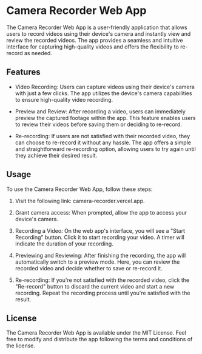 # Camera Recorder Web App

The Camera Recorder Web App is a user-friendly application that allows users to record videos using their device's camera and instantly view and review the recorded videos. The app provides a seamless and intuitive interface for capturing high-quality videos and offers the flexibility to re-record as needed.

## Features

- Video Recording: Users can capture videos using their device's camera with just a few clicks. The app utilizes the device's camera capabilities to ensure high-quality video recording.

- Preview and Review: After recording a video, users can immediately preview the captured footage within the app. This feature enables users to review their videos before saving them or deciding to re-record.

- Re-recording: If users are not satisfied with their recorded video, they can choose to re-record it without any hassle. The app offers a simple and straightforward re-recording option, allowing users to try again until they achieve their desired result.

## Usage

To use the Camera Recorder Web App, follow these steps:

1. Visit the following link: camera-recorder.vercel.app.

2. Grant camera access: When prompted, allow the app to access your device's camera.

3. Recording a Video: On the web app's interface, you will see a "Start Recording" button. Click it to start recording your video. A timer will indicate the duration of your recording.

4. Previewing and Reviewing: After finishing the recording, the app will automatically switch to a preview mode. Here, you can review the recorded video and decide whether to save or re-record it.

5. Re-recording: If you're not satisfied with the recorded video, click the "Re-record" button to discard the current video and start a new recording. Repeat the recording process until you're satisfied with the result.

## License

The Camera Recorder Web App is available under the MIT License. Feel free to modify and distribute the app following the terms and conditions of the license.
